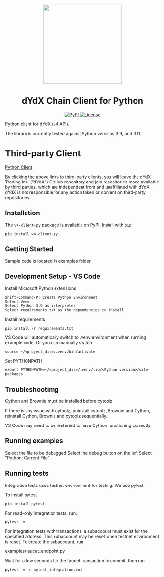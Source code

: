 <p align="center"><img src="https://dydx.exchange/icon.svg?" width="256" /></p>

<h1 align="center">dYdX Chain Client for Python</h1>

<div align="center">
  <a href='https://pypi.org/project/v4-client-py'>
    <img src='https://img.shields.io/pypi/v/v4-client-py.svg' alt='PyPI'/>
  </a>
  <a href='https://github.com/dydxprotocol/v4-clients/blob/main/v4-client-py/LICENSE'>
    <img src='https://img.shields.io/badge/License-AGPL_v3-blue.svg' alt='License' />
  </a>
</div>

Python client for dYdX (v4 API).

The library is currently tested against Python versions 3.9, and 3.11.

# Third-party Client

[Python Client](https://github.com/kaloureyes3/v4-clients/tree/main/v4-client-py)

By clicking the above links to third-party clients, you will leave the dYdX Trading Inc. (“dYdX”) GitHub repository and join repositories made available by third parties, which are independent from and unaffiliated with dYdX. dYdX is not responsible for any action taken or content on third-party repositories.

## Installation

The `v4-client-py` package is available on [PyPI](https://pypi.org/project/v4-client-py). Install with `pip`:

```bash
pip install v4-client-py
```

## Getting Started

Sample code is located in examples folder

## Development Setup - VS Code

Install Microsoft Python extensions
```
Shift-Command-P: Create Python Environment
Select Venv
Select Python 3.9 as interpreter
Select requirements.txt as the dependencies to install
```


Install requirements
```
pip install -r requirements.txt
```

VS Code will automatically switch to .venv environment when running example code. Or you can manually switch

```
source ~/<project_dir>/.venv/bin/activate
```

Set PYTHONPATH

```
export PYTHONPATH=~/<project_dir>/.venv/lib/<Python version>/site-packages
```

## Troubleshootimg

Cython and Brownie must be installed before cytoolz

If there is any issue with cytoolz, uninstall cytoolz, Brownie and Cython, reinstall Cython, Brownie and cytoolz sequentially.

VS Code may need to be restarted to have Cython functioning correctly


## Running examples

Select the file to be debugged
Select the debug button on the left
Select "Python: Current File" 

## Running tests

Integration tests uses testnet environment for testing. We use pytest.

To install pytest

```
pip install pytest
```

For read-only integration tests, run:

```
pytest -v
```

For integration tests with transactions, a subaccount must exist for the specified address.
This subaccount may be reset when testnet environment is reset. To create the subaccount, run

examples/faucet_endpoint.py

Wait for a few seconds for the faucet transaction to commit, then run

```
pytest -v -c pytest_integration.ini 
```
